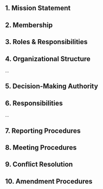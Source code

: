 ## 1. Mission Statement

## 2. Membership

## 3. Roles & Responsibilities

## 4. Organizational Structure
...

## 5. Decision-Making Authority

## 6. Responsibilities
...

## 7. Reporting Procedures

## 8. Meeting Procedures

## 9. Conflict Resolution

## 10. Amendment Procedures